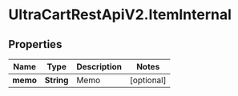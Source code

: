 # UltraCartRestApiV2.ItemInternal

## Properties

Name | Type | Description | Notes
------------ | ------------- | ------------- | -------------
**memo** | **String** | Memo | [optional] 


